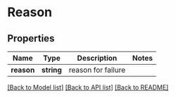 # Reason

## Properties
Name | Type | Description | Notes
------------ | ------------- | ------------- | -------------
**reason** | **string** | reason for failure | 

[[Back to Model list]](../README.md#documentation-for-models) [[Back to API list]](../README.md#documentation-for-api-endpoints) [[Back to README]](../README.md)


